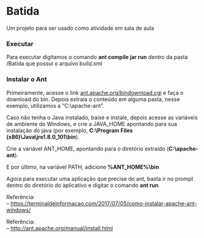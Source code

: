 # Batida
Um projeto para ser usado como atividade em sala de aula

<h3>Executar</h3>
<p>Para executar digitamos o comando <b>ant compile jar run</b> dentro da pasta /Batida que possui o arquivo build.xml</p>
<h3>Instalar o Ant</h3>

<p>Primeiramente, acesse o link <a href="http://ant.apache.org/bindownload.cgi" target="_blank">ant.apache.org/bindownload.cgi</a> e faça o download do bin. Depois extraia o conteúdo em alguma pasta, nesse exemplo, utilizamos a “C:\apache-ant”.</p>

<p>Caso não tenha o Java instalado, baixe e instale, depois acesse as variáveis de ambiente do Windows, e crie a JAVA_HOME apontando para sua instalação do java (por exemplo, <b>C:\Program Files (x86)\Java\jre1.8.0_101\bin</b>).</p>

<p>Crie a variável ANT_HOME, apontando para o diretório extraído (<b>C:\apache-ant</b>).</p>

<p>E por último, na variável PATH, adicione <b>%ANT_HOME%\bin</b></p>

<p>Agora para executar uma aplicação que precise do ant, basta ir no prompt dentro do diretório do aplicativo e digitar o comando <b>ant run</b>.</p>

<p>Referência:<br> – <a href="http://ant.apache.org/manual/install.html" target="_blank">https://terminaldeinformacao.com/2017/07/05/como-instalar-apache-ant-windows/</a></p>

<p>Referência:<br> – <a href="http://ant.apache.org/manual/install.html" target="_blank">http://ant.apache.org/manual/install.html</a></p>
